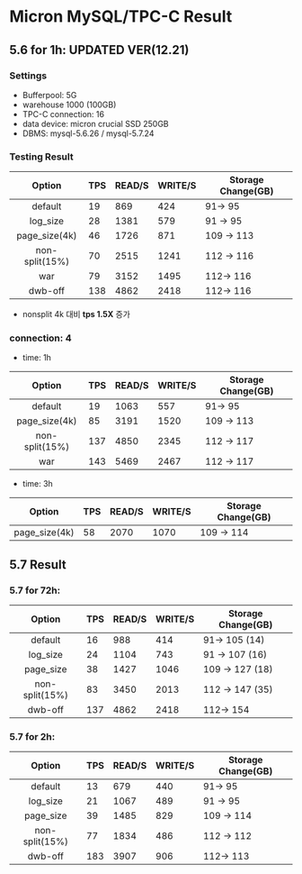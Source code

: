 # Micron MySQL/TPC-C Result

## 5.6 for 1h: **UPDATED VER(12.21)**

### Settings

- Bufferpool: 5G
- warehouse 1000 (100GB)
- TPC-C connection: 16
- data device: micron crucial SSD 250GB
- DBMS: mysql-5.6.26 / mysql-5.7.24

### Testing Result

| Option   |  TPS | READ/S | WRITE/S  | Storage Change(GB)| 
|:----------:|-------------|-------------|-------------|-------------|
|default| 19 | 869 | 424   | 91-> 95  |
|log_size| 28 | 1381  | 579 | 91 -> 95 |
|page_size(4k)| 46 |  1726 | 871 | 109 -> 113|
|non-split(15%)| 70 | 2515 | 1241 | 112 -> 116 | 
|war | 79 |  3152 | 1495 |112-> 116 | 
|dwb-off | 138 |  4862 | 2418 |112-> 116 | 

- nonsplit 4k 대비 **tps 1.5X** 증가

### connection: 4
- time: 1h

| Option   |  TPS | READ/S | WRITE/S  | Storage Change(GB)|
|:----------:|-------------|-------------|-------------|-------------|
|default| 19 | 1063 | 557   | 91-> 95  |
|page_size(4k)| 85 |  3191 | 1520 | 109 -> 113|
|non-split(15%)| 137 | 4850 | 2345 | 112 -> 117 | 
|war| 143 | 5469 | 2467 | 112 -> 117 | 

- time: 3h

| Option   |  TPS | READ/S | WRITE/S  | Storage Change(GB)| 
|:----------:|-------------|-------------|-------------|-------------|
|page_size(4k)| 58 |  2070 | 1070 | 109 -> 114|

## 5.7 Result

### 5.7 for 72h:

| Option   |  TPS | READ/S | WRITE/S  |Storage Change(GB)| 
|:----------:|-------------|-------------|-------------|-------------|
|default| 16 | 988  | 414 | 91-> 105 (14)  |
|log_size| 24 | 1104  | 743 |  91 -> 107 (16) |
|page_size| 38 |   1427 | 1046  |109 -> 127 (18)|
|non-split(15%)| 83 | 3450  | 2013 | 112 -> 147 (35) | 
|dwb-off | 137 |  4862 | 2418 | 112-> 154 | 

### 5.7 for 2h:

| Option   |  TPS | READ/S | WRITE/S  | Storage Change(GB)| 
|:----------:|-------------|-------------|-------------|-------------|
|default| 13 | 679  | 440  | 91-> 95  |
|log_size| 21 | 1067  | 489 | 91 -> 95 |
|page_size| 39 |  1485 | 829 | 109 -> 114|
|non-split(15%)| 77 | 1834  | 486 | 112 -> 112 | 
|dwb-off | 183 |  3907 | 906 | 112-> 113 | 
